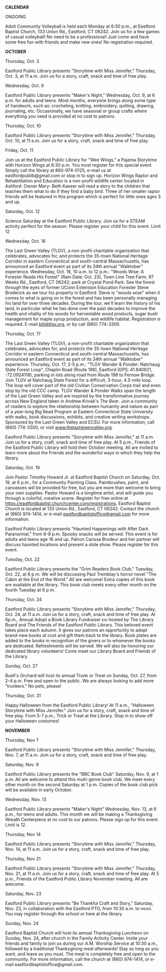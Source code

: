 **CALENDAR**

ONGOING

Adult Community Volleyball is held each Monday at 6:30 p.m., at Eastford
Baptist Church, 133 Union Rd., Eastford, CT 06242. Join us for a few
games of casual volleyball! No need to be a professional! Just come and
have some free fun with friends and make new ones! No registration
required.

**OCTOBER**

Thursday, Oct. 3

Eastford Public Library presents "Storytime with Miss Jennifer,"
Thursday, Oct. 3, at 11 a.m. Join us for a story, craft, snack and time
of free play.

Wednesday, Oct. 9

Eastford Public Library presents "Maker's Night," Wednesday, Oct. 9, at
6 p.m. for adults and teens. Most months, everyone brings along some
type of handwork, such as: crocheting, knitting, embroidery, quilting,
drawing, journaling, etc. Occasionally, we have seasonal or group crafts
where everything you need is provided at no cost to patrons.

Thursday, Oct. 10

Eastford Public Library presents "Storytime with Miss Jennifer,"
Thursday, Oct. 10, at 11 a.m. Join us for a story, craft, snack and time
of free play.

Friday, Oct. 11

Join us at the Eastford Public Library for "Wee Wings," a Pajama
Storytime with Horizon Wings at 6:30 p.m. You must register for this
special event. Simply call the library at 860-974-0125, e-mail us at
eastfordpublib\@gmail.com or stop in to sign up. Horizon Wings Raptor
and Rehabilitation and Education is a non-profit wildlife center located
in Ashford. Owner Mary- Beth Kaeser will read a story to the children
that teaches them what to do if they find a baby bird. Three of her
smaller raptor friends will be featured in this program which is perfect
for little ones ages 3 and up.

Saturday, Oct. 12

Science Saturday at the Eastford Public Library. Join us for a STEAM
activity perfect for the season. Please register your child for this
event. Limit 12

Wednesday, Oct. 16

The Last Green Valley (TLGV), a non-profit charitable organization that
celebrates, advocates for, and protects the 35-town National Heritage
Corridor in eastern Connecticut and south-central Massachusetts, has
announced an Eastford event as part of its 34th annual "Walktober"
experience. Wednesday, Oct. 16, 10 a.m. to 12 p.m.: "Woods Wise: A
Forester Reads His Forest" (Rain Date: Oct. 23), Town Line Tree Farm, 97
Weeks Rd., Eastford, CT 06242; park at Crystal Pond Park. See the forest
through the eyes of former UConn Extension Education Forester Steve
Broderick as we tour his property in Eastford. Steve is "woods wise"
when it comes to what is going on in the forest and has been personally
managing his land for over three decades. During the tour, we'll learn
the history of his land, in particular what he has done over the past
decades to improve the health and vitality of his woods for harvestable
wood products, sugar bush management for maple syrup production, and
wildlife habitat. Registration is required. E-mail <bill@tlgv.org>, or
by call (860) 774-3300.

Thursday, Oct. 17

The Last Green Valley (TLGV), a non-profit charitable organization that
celebrates, advocates for, and protects the 35-town National Heritage
Corridor in eastern Connecticut and south-central Massachusetts, has
announced an Eastford event as part of its 34th annual "Walktober"
experience. Thursday, Oct. 17, 2-5 p.m.: "TLGV Wander & Ponder: Natchaug
State Forest Loop", Chaplin Road (Route 198), Eastford (GPS: 41.840821,
-72.0924118), parking in lots along road from Route 198 to Fernow
Bridge. Join TLGV at Natchaug State Forest for a difficult, 3-hour,
4.3-mile loop. The loop will cover part of the old Civilian Conservation
Corps trail and even stop by the old CCC camp. TLGV Wander & Ponder
Walks span the length of the Last Green Valley and are inspired by the
transformative journey across New England taken in Andrew Krivak's *The
Bear*. Join a community of readers to explore the relationship between
humanity and nature as part of a year-long Big Read Program at Eastern
Connecticut State University with walks, book discussions, exhibits, and
creative writing workshops. Sponsored by the Last Green Valley and ECSU.
For more information, call (860) 774-3300, or visit
www.thelastgreenvalley.org.

Eastford Public Library presents "Storytime with Miss Jennifer," at 11
a.m. Join us for a story, craft, snack and time of free play. At 5 p.m.,
Friends of the Eastford Public Library will hold their October meeting.
All are invited to learn more about the Friends and the wonderful ways
in which they help the library.

Saturday, Oct. 19

Join Pastor Timothy Howard Jr. at Eastford Baptist Church on Saturday,
Oct. 19, at 6 p.m., for a Community Painting Class. Paintbrushes, paint,
and canvasses will be provided for free, but you are more than welcome
to bring your own supplies. Pastor Howard is a longtime artist, and will
guide you through a colorful, creative scene. Register for free online
at <https://eastfordbaptist.churchcenter.com/registrations>. Eastford
Baptist Church is located at 133 Union Rd., Eastford, CT 06242. Contact
the church at (860) 974-1414, or e-mail
<eastfordbaptistoffice@gmail.com> for more information.

Eastford Public Library presents "Haunted Happenings with After Dark
Paranormal," from 6-8 p.m. Spooky snacks will be served. This event is
for adults and teens age 16 and up. Patron Carissa Brodeur and her
partner will discuss haunted locations and present a slide show. Please
register for this event.

Tuesday, Oct. 22

Eastford Public Library presents the "Grim Readers Book Club," Tuesday,
Oct. 22, at 6 p.m. We will be discussing Paul Tremblay's horror novel
"The Cabin at the End of the World." All are welcome! Extra copies of
this book are available at the library. This book club meets every other
month on the fourth Tuesday at 6 p.m.

Thursday, Oct. 24

Eastford Public Library presents "Storytime with Miss Jennifer,"
Thursday, Oct. 24, at 11 a.m. Join us for a story, craft, snack and time
of free play. At 6p.m., Annual Adopt a Book Library Fundraiser co-hosted
by The Library Board and The Friends of the Eastford Public Library.
This beloved event takes place each autumn. It gives our patrons an
opportunity to adopt brand-new books at cost and gift them back to the
library. Book plates are added to the books in recognition of the givers
or to whomever the books are dedicated. Refreshments will be served. We
will also be honoring our dedicated library volunteers! Come meet our
Library Board and Friends of the Library.

Sunday, Oct. 27

Buell's Orchard will host its annual Trunk or Treat on Sunday, Oct. 27,
from 2-4 p.m. Free and open to the public. We are always looking to add
more "trunkers." No pets, please!

Thursday, Oct. 31

Happy Halloween from the Eastford Public Library! At 11 a.m., "Halloween
Storytime with Miss Jennifer." Join us for a story, craft, snack and
time of free play. From 5-7 p.m., Trick or Treat at the Library. Stop in
to show off your Halloween costumes!

**NOVEMBER**

Thursday, Nov 7

Eastford Public Library presents "Storytime with Miss Jennifer,"
Thursday, Nov. 7, at 11 a.m. Join us for a story, craft, snack and time
of free play.

Saturday, Nov. 9

Eastford Public Library presents the "BBC Book Club" Saturday, Nov. 9,
at 1 p.m. All are welcome to attend this multi-genre book club. We meet
every other month on the second Saturday at 1 p.m. Copies of the book
club pick will be available in early October.

Wednesday, Nov. 13

Eastford Public Library presents "Maker's Night" Wednesday, Nov. 13, at
6 p.m., for teens and adults. This month we will be making a
Thanksgiving Wreath Centerpiece at no cost to our patrons. Please sign
up for this event. Limit is 12.

Thursday, Nov 14

Eastford Public Library presents "Storytime with Miss Jennifer,"
Thursday, Nov. 14, at 11 a.m. Join us for a story, craft, snack and time
of free play.

Thursday, Nov 21

Eastford Public Library presents "Storytime with Miss Jennifer,"
Thursday, Nov. 21, at 11 a.m. Join us for a story, craft, snack and time
of free play. At 5 p.m., Friends of the Eastford Public Library November
meeting. All are welcome.

Saturday, Nov. 23

Eastford Public Library presents "Be Thankful Craft and Story,"
Saturday, Nov. 23, in collaboration with the Eastford PTO, from 10:30
a.m. to noon. You may register through the school or here at the
library.

Sunday, Nov. 24

Eastford Baptist Church will host its annual Thanksgiving Luncheon on
Sunday, Nov. 24, after church in the Family Activity Center. Invite your
friends and family to join us during our A.M. Worship Service at 10:30
a.m., followed by a traditional Thanksgiving meal afterwards! Stay as
long as you want, and leave as you must. The meal is completely free and
open to the community. For more information, call the church at (860)
974-1414, or e-mail eastfordbaptistoffice\@gmail.com.
